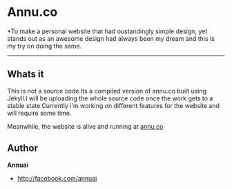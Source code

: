 # Annu.co

*To make a personal website that had oustandingly simple design, yet stands out as an awesome design had always been my dream and this is my try on doing the same.

-----

## Whats it
This is not a source code.Its a compiled version of annu.co built using Jekyll.I will be uploading the whole source code once the work gets to a stable state.Currently i'm working on different features for the website and will require some time.

Meanwhile, the website is alive and running at [annu.co](http://annu.co)

## Author

**Annuai**
- <http://facebook.com/annuai>
